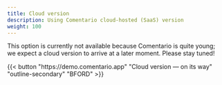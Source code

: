 ```yaml
---
title: Cloud version
description: Using Comentario cloud-hosted (SaaS) version
weight: 100
---
```


This option is currently not available because Comentario is quite young; we expect a cloud version to arrive at a later moment. Please stay tuned!

<!--more-->

<p>
{{< button "https://demo.comentario.app" "Cloud version — on its way" "outline-secondary" "BFORD" >}}
</p>
